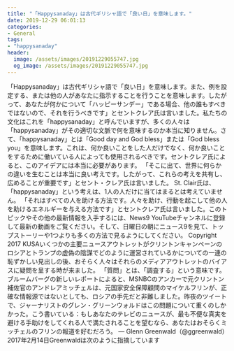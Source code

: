 ```yaml
---
title: "「Happysanaday」は古代ギリシャ語で「良い日」を意味します。"
date: 2019-12-29 06:01:13
categories:
- General
tags:
- "happysanaday"
header:
  image: /assets/images/20191229055747.jpg
  og_image: /assets/images/20191229055747.jpg
---
```


「Happysanaday」は古代ギリシャ語で「良い日」を意味します。また、例を設定する、または他の人があなたに指示することを行うことを意味します。したがって、あなたが何かについて「ハッピーサンデー」である場合、他の誰もすべきではないので、それを行うべきです」とセントクレア氏は言いました。私たちの文化はこれを「happysanaday」と呼んでいますが、多くの人々は「happysanaday」がその適切な文脈で何を意味するのか本当に知りません。さて、「happysanaday」とは「Good day and God bless」または「God bless you」を意味します。これは、何か良いことをした人だけでなく、何か良いことをするために働いている人によっても使用されるべきです。セントクレア氏によると、このアイデアには本当に必要があります。 「そこに出て、世界に何らかの違いを生むことは本当に良い考えです。したがって、これらの考えを共有し、広めることが重要です」とセント・クレア氏は言いました。 St. Clair氏は、「happysanaday」という考えは、1人の人だけに当てはまるとは考えていません。 「それはすべての人を助ける方法です。人々を助け、行動を起こして他の人を助けるエネルギーを与える方法です」とセントクレア氏は言いました。このトピックやその他の最新情報を入手するには、News9 YouTubeチャンネルに登録して最新の動画をご覧ください。そして、日曜日の朝にニュース9を見て、トップストーリーや1つよりも多くの方法で見るようにしてください。 Copyright 2017 KUSAいくつかの主要ニュースアウトレットがクリントンキャンペーンのロシアとトランプの虚偽の陰謀でどのように運営されているかについての一連の恥ずかしい見出しの後、おそらく人々はそれらのメディアアウトレットのバイアスに疑問を呈する時が来ました。 「質問」とは、「調査する」という意味です。ブルームバーグの新しいレポートによると、MSNBCのアンカーで元クリントン補佐官のアンドレアミッチェルは、元国家安全保障顧問のマイケルフリンが、正確な情報源ではないとしても、ロシアの手先だと非難しました。昨夜のツイートで、ジャーナリストのグレン・グリーンウォルドはこの問題について重くのしかかった。こう書いている：もしあなたのテレビのニュースが、最も不便な真実を避ける手助けをしてくれる人で満たされることを望むなら、あなたはおそらくミッチェルのフリンの報道を好むだろう。 — Glenn Greenwald（@ggreenwald）2017年2月14日Greenwaldは次のように指摘しています
